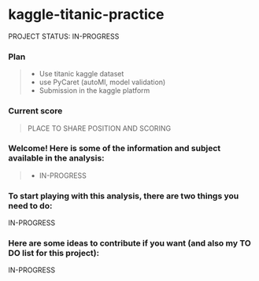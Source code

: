 # kaggle-titanic-practice
PROJECT STATUS: IN-PROGRESS

### Plan
> - Use titanic kaggle dataset
> - use PyCaret (autoMl, model validation)
> - Submission in the kaggle platform

### Current score
> PLACE TO SHARE POSITION AND SCORING

### Welcome! Here is some of the information and subject available in the analysis:
> - IN-PROGRESS

### To start playing with this analysis, there are two things you need to do:
IN-PROGRESS

### Here are some ideas to contribute if you want (and also my TO DO list for this project):
IN-PROGRESS
